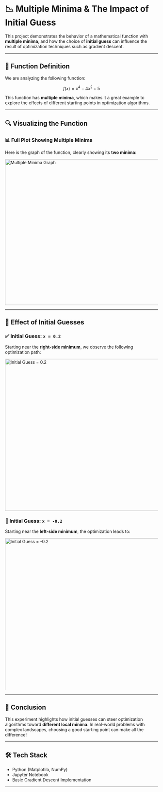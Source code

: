 # 📉 Multiple Minima & The Impact of Initial Guess

This project demonstrates the behavior of a mathematical function with **multiple minima**, and how the choice of **initial guess** can influence the result of optimization techniques such as gradient descent.

---

## 🧠 Function Definition

We are analyzing the following function:

$$
f(x) = x^4 - 4x^2 + 5
$$

This function has **multiple minima**, which makes it a great example to explore the effects of different starting points in optimization algorithms.

---

## 🔍 Visualizing the Function

### 📊 Full Plot Showing Multiple Minima

Here is the graph of the function, clearly showing its **two minima**:

<img width="1235" height="479" alt="Multiple Minima Graph" src="https://github.com/user-attachments/assets/6a6aa548-786c-48b6-ac85-d9f80affb186" />

---

## 🚀 Effect of Initial Guesses

### ✅ Initial Guess: `x = 0.2`

Starting near the **right-side minimum**, we observe the following optimization path:

<img width="1381" height="499" alt="Initial Guess = 0.2" src="https://github.com/user-attachments/assets/a7a8fe4d-a441-41c6-9ac4-ad16078eddff" />

### 🔁 Initial Guess: `x = -0.2`

Starting near the **left-side minimum**, the optimization leads to:

<img width="1381" height="499" alt="Initial Guess = -0.2" src="https://github.com/user-attachments/assets/412d1985-fe6c-4ba7-9569-7b8a6f73216d" />

---

## 🧩 Conclusion

This experiment highlights how initial guesses can steer optimization algorithms toward **different local minima**. In real-world problems with complex landscapes, choosing a good starting point can make all the difference!

---

## 🛠️ Tech Stack

- Python (Matplotlib, NumPy)
- Jupyter Notebook
- Basic Gradient Descent Implementation

---



